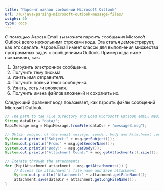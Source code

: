 ```yaml
---
title: "Парсинг файлов сообщений Microsoft Outlook"
url: /ru/java/parsing-microsoft-outlook-message-files/
weight: 80
type: docs
---
```


С помощью Aspose.Email вы можете парсить сообщения Microsoft Outlook всего несколькими строками кода. Эта статья демонстрирует, как это сделать. Aspose.Email имеет классы для выполнения множества программных задач с сообщениями Outlook. Пример кода ниже показывает, как:

1. Загрузить электронное сообщение.
1. Получить тему письма.
1. Узнать имя отправителя.
1. Получить полный текст сообщения.
1. Узнать, есть ли вложения.
1. Получить имена файлов вложений и сохранить их.

Следующий фрагмент кода показывает, как парсить файлы сообщений Microsoft Outlook.

~~~Java
// The path to the File directory and Load Microsoft Outlook email message file
String dataDir = "data/";
MapiMessage msg = MapiMessage.fromFile(dataDir + "message3.msg");

// Obtain subject of the email message, sender, body and Attachment count
System.out.println("Subject:" + msg.getSubject());
System.out.println("From:" + msg.getSenderName());
System.out.println("Body:" + msg.getBody());
System.out.println("Attachment Count:" + msg.getAttachments().size());

// Iterate through the attachments
for (MapiAttachment attachment : msg.getAttachments()) {
    // Access the attachment's file name and Save attachment
    System.out.println("Attachment:" + attachment.getFileName());
    attachment.save(dataDir + attachment.getLongFileName());
}
~~~
